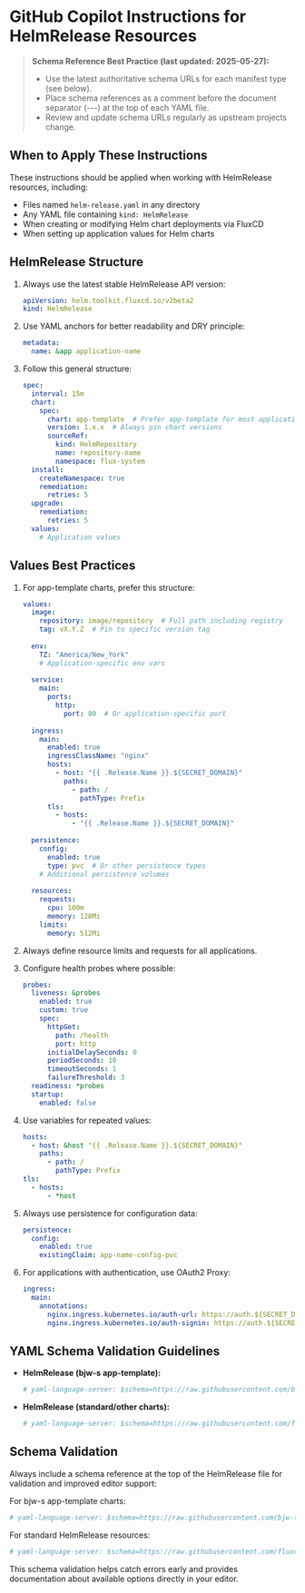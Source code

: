 # GitHub Copilot Instructions for HelmRelease Resources

> **Schema Reference Best Practice (last updated: 2025-05-27):**
> - Use the latest authoritative schema URLs for each manifest type (see below).
> - Place schema references as a comment before the document separator (---) at the top of each YAML file.
> - Review and update schema URLs regularly as upstream projects change.

## When to Apply These Instructions

These instructions should be applied when working with HelmRelease resources, including:
- Files named `helm-release.yaml` in any directory
- Any YAML file containing `kind: HelmRelease`
- When creating or modifying Helm chart deployments via FluxCD
- When setting up application values for Helm charts

## HelmRelease Structure

1. Always use the latest stable HelmRelease API version:
   ```yaml
   apiVersion: helm.toolkit.fluxcd.io/v2beta2
   kind: HelmRelease
   ```

2. Use YAML anchors for better readability and DRY principle:
   ```yaml
   metadata:
     name: &app application-name
   ```

3. Follow this general structure:
   ```yaml
   spec:
     interval: 15m
     chart:
       spec:
         chart: app-template  # Prefer app-template for most applications
         version: 1.x.x  # Always pin chart versions
         sourceRef:
           kind: HelmRepository
           name: repository-name
           namespace: flux-system
     install:
       createNamespace: true
       remediation:
         retries: 5
     upgrade:
       remediation:
         retries: 5
     values:
       # Application values
   ```

## Values Best Practices

1. For app-template charts, prefer this structure:
   ```yaml
   values:
     image:
       repository: image/repository  # Full path including registry
       tag: vX.Y.Z  # Pin to specific version tag
     
     env:
       TZ: "America/New_York"
       # Application-specific env vars
     
     service:
       main:
         ports:
           http:
             port: 80  # Or application-specific port
     
     ingress:
       main:
         enabled: true
         ingressClassName: "nginx"
         hosts:
           - host: "{{ .Release.Name }}.${SECRET_DOMAIN}"
             paths:
               - path: /
                 pathType: Prefix
         tls:
           - hosts:
               - "{{ .Release.Name }}.${SECRET_DOMAIN}"
     
     persistence:
       config:
         enabled: true
         type: pvc  # Or other persistence types
       # Additional persistence volumes
     
     resources:
       requests:
         cpu: 100m
         memory: 128Mi
       limits:
         memory: 512Mi
   ```

2. Always define resource limits and requests for all applications.

3. Configure health probes where possible:
   ```yaml
   probes:
     liveness: &probes
       enabled: true
       custom: true
       spec:
         httpGet:
           path: /health
           port: http
         initialDelaySeconds: 0
         periodSeconds: 10
         timeoutSeconds: 1
         failureThreshold: 3
     readiness: *probes
     startup:
       enabled: false
   ```

4. Use variables for repeated values:
   ```yaml
   hosts:
     - host: &host "{{ .Release.Name }}.${SECRET_DOMAIN}"
       paths:
         - path: /
           pathType: Prefix
   tls:
     - hosts:
         - *host
   ```

5. Always use persistence for configuration data:
   ```yaml
   persistence:
     config:
       enabled: true
       existingClaim: app-name-config-pvc
   ```

6. For applications with authentication, use OAuth2 Proxy:
   ```yaml
   ingress:
     main:
       annotations:
         nginx.ingress.kubernetes.io/auth-url: https://auth.${SECRET_DOMAIN}/oauth2/auth?allowed_groups=admin
         nginx.ingress.kubernetes.io/auth-signin: https://auth.${SECRET_DOMAIN}/oauth2/start?rd=$scheme://$best_http_host$request_uri
   ```

## YAML Schema Validation Guidelines

- **HelmRelease (bjw-s app-template):**
  ```yaml
  # yaml-language-server: $schema=https://raw.githubusercontent.com/bjw-s/helm-charts/main/charts/library/common/crds/helmrelease.yaml
  ```
- **HelmRelease (standard/other charts):**
  ```yaml
  # yaml-language-server: $schema=https://raw.githubusercontent.com/fluxcd/helm-controller/main/config/crd/bases/helm.toolkit.fluxcd.io_helmreleases.yaml
  ```

## Schema Validation

Always include a schema reference at the top of the HelmRelease file for validation and improved editor support:

For bjw-s app-template charts:
```yaml
# yaml-language-server: $schema=https://raw.githubusercontent.com/bjw-s/helm-charts/main/charts/other/app-template/schemas/helmrelease-helm-v2.schema.json
```

For standard HelmRelease resources:
```yaml
# yaml-language-server: $schema=https://raw.githubusercontent.com/fluxcd-community/flux2-schemas/main/helmrelease-helm-v2beta2.json
```

This schema validation helps catch errors early and provides documentation about available options directly in your editor.
